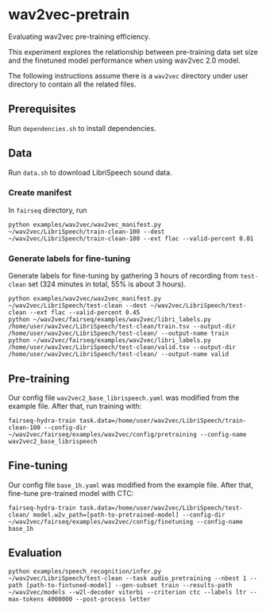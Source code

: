 # wav2vec-pretrain
Evaluating wav2vec pre-training efficiency.

This experiment explores the relationship between pre-training data set size and the finetuned model performance when using wav2vec 2.0 model.

The following instructions assume there is a `wav2vec` directory under user directory to contain all the related files.

## Prerequisites

Run `dependencies.sh` to install dependencies.

## Data

Run `data.sh` to download LibriSpeech sound data.

### Create manifest

In `fairseq` directory, run

```
python examples/wav2vec/wav2vec_manifest.py ~/wav2vec/LibriSpeech/train-clean-100 --dest ~/wav2vec/LibriSpeech/train-clean-100 --ext flac --valid-percent 0.01
```

### Generate labels for fine-tuning

Generate labels for fine-tuning by gathering 3 hours of recording from `test-clean` set (324 minutes in total, 55% is about 3 hours).

```
python examples/wav2vec/wav2vec_manifest.py ~/wav2vec/LibriSpeech/test-clean --dest ~/wav2vec/LibriSpeech/test-clean --ext flac --valid-percent 0.45
python ~/wav2vec/fairseq/examples/wav2vec/libri_labels.py /home/user/wav2vec/LibriSpeech/test-clean/train.tsv --output-dir /home/user/wav2vec/LibriSpeech/test-clean/ --output-name train
python ~/wav2vec/fairseq/examples/wav2vec/libri_labels.py /home/user/wav2vec/LibriSpeech/test-clean/valid.tsv --output-dir /home/user/wav2vec/LibriSpeech/test-clean/ --output-name valid
```

## Pre-training

Our config file `wav2vec2_base_librispeech.yaml` was modified from the example file. After that, run training with:

```
fairseq-hydra-train task.data=/home/user/wav2vec/LibriSpeech/train-clean-100 --config-dir ~/wav2vec/fairseq/examples/wav2vec/config/pretraining --config-name wav2vec2_base_librispeech
```

## Fine-tuning

Our config file `base_1h.yaml` was modified from the example file. After that, fine-tune pre-trained model with CTC:

```
fairseq-hydra-train task.data=/home/user/wav2vec/LibriSpeech/test-clean/ model.w2v_path=[path-to-pretrained-model] --config-dir ~/wav2vec/fairseq/examples/wav2vec/config/finetuning --config-name base_1h
```

## Evaluation

```
python examples/speech_recognition/infer.py ~/wav2vec/LibriSpeech/test-clean --task audio_pretraining --nbest 1 --path [path-to-fintuned-model] --gen-subset train --results-path ~/wav2vec/models --w2l-decoder viterbi --criterion ctc --labels ltr --max-tokens 4000000 --post-process letter
```
